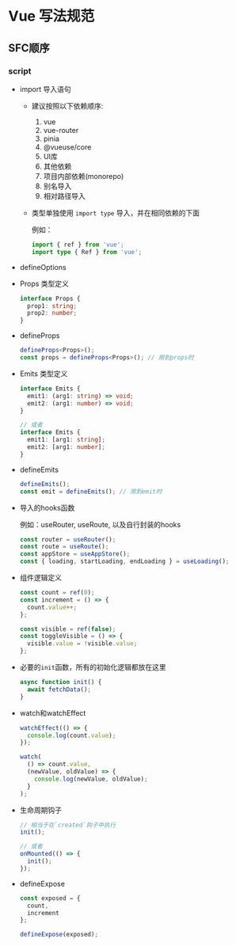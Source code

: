 # Vue 写法规范

## SFC顺序

### script

- import 导入语句

  - 建议按照以下依赖顺序:

    1. vue
    2. vue-router
    3. pinia
    4. @vueuse/core
    5. UI库
    6. 其他依赖
    7. 项目内部依赖(monorepo)
    8. 别名导入
    9. 相对路径导入

  - 类型单独使用 `import type` 导入，并在相同依赖的下面

    例如：

    ```ts
    import { ref } from 'vue';
    import type { Ref } from 'vue';
    ```

- defineOptions

- Props 类型定义

  ```ts
  interface Props {
    prop1: string;
    prop2: number;
  }
  ```

- defineProps

  ```ts
  defineProps<Props>();
  const props = defineProps<Props>(); // 用到props时
  ```

- Emits 类型定义

  ```ts
  interface Emits {
    emit1: (arg1: string) => void;
    emit2: (arg1: number) => void;
  }

  // 或者
  interface Emits {
    emit1: [arg1: string];
    emit2: [arg1: number];
  }
  ```

- defineEmits

  ```ts
  defineEmits();
  const emit = defineEmits(); // 用到emit时
  ```

- 导入的hooks函数

  例如：useRouter, useRoute, 以及自行封装的hooks

  ```ts
  const router = useRouter();
  const route = useRoute();
  const appStore = useAppStore();
  const { loading, startLoading, endLoading } = useLoading();
  ```

- 组件逻辑定义

  ```ts
  const count = ref(0);
  const increment = () => {
    count.value++;
  };

  const visible = ref(false);
  const toggleVisible = () => {
    visible.value = !visible.value;
  };
  ```

- 必要的`init`函数，所有的初始化逻辑都放在这里

  ```ts
  async function init() {
    await fetchData();
  }
  ```

- watch和watchEffect

  ```ts
  watchEffect(() => {
    console.log(count.value);
  });

  watch(
    () => count.value,
    (newValue, oldValue) => {
      console.log(newValue, oldValue);
    }
  );
  ```

- 生命周期钩子

  ```ts
  // 相当于在`created`钩子中执行
  init();

  // 或者
  onMounted(() => {
    init();
  });
  ```

- defineExpose

  ```ts
  const exposed = {
    count,
    increment
  };

  defineExpose(exposed);
  ```
